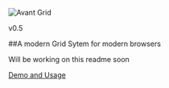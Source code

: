 
![Avant Grid](http://darbybrown.com/img/avantgrid-logo.png) 

v0.5

##A modern Grid Sytem for modern browsers

Will be working on this readme soon

[Demo and Usage](http://codepen.io/hugo/full/mxnEI) 